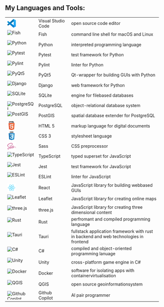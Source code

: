 ## My Languages and Tools:

<table>
    <tr>
    <td><img align="left" alt="Visual Studio Code" height="28px" src="https://raw.githubusercontent.com/github/explore/80688e429a7d4ef2fca1e82350fe8e3517d3494d/topics/visual-studio-code/visual-studio-code.png" /></td>
    <td>Visual Studio Code</td>
    <td>open source code editor</td>
  </tr>
  <tr>
    <td><img align="left" alt="Fish" height="28px" src="https://fishshell.com/assets/img/Terminal_Logo_LCD_Small.png" /></td>
    <td>Fish</td>
    <td>command line shell for macOS and Linux</td>
  </tr>
  <tr>
    <td><img align="left" alt="Python" height="28px" src="https://upload.wikimedia.org/wikipedia/commons/c/c3/Python-logo-notext.svg" /></td>
    <td>Python</td>
    <td>interpreted programming language</td>
  </tr>
  <tr>
    <td><img align="left" alt="Pytest" height="28px" src="https://docs.pytest.org/en/latest/_static/pytest_logo_curves.svg" /></td>
    <td>Pytest</td>
    <td>test framework for Python</td>
  </tr>
  <tr>
    <td><img align="left" alt="Pylint" height="28px" src="https://upload.wikimedia.org/wikipedia/commons/thumb/f/f1/Pylint_Logo_2018.svg/544px-Pylint_Logo_2018.svg.png" /></td>
    <td>Pylint</td>
    <td>linter for Python</td>
  </tr>
  <tr>
    <td><img align="left" alt="PyQt5" height="28px" src="https://upload.wikimedia.org/wikipedia/commons/thumb/e/e6/Python_and_Qt.svg/737px-Python_and_Qt.svg.png" /></td>
    <td>PyQt5</td>
    <td>Qt-wrapper for building GUIs with Python</td>
  </tr>
  <tr>
    <td><img align="left" alt="Django" height="28px" src="https://upload.wikimedia.org/wikipedia/de/thumb/0/0e/Django-logo.svg/2000px-Django-logo.svg.png" /></td>
    <td>Django</td>
    <td>web framework for Python</td>
  </tr>
  <tr>
    <td><img align="left" alt="SQLite" height="28px" src="https://upload.wikimedia.org/wikipedia/commons/thumb/9/97/Sqlite-square-icon.svg/2048px-Sqlite-square-icon.svg.png" /></td>
    <td>SQLite</td>
    <td>engine for filebased databases</td>
  </tr>
  <tr>
    <td><img align="left" alt="PostgreSQL" height="28px" src="https://upload.wikimedia.org/wikipedia/de/thumb/4/4b/Postgresql.svg/1200px-Postgresql.svg.png" /></td>
    <td>PostgreSQL</td>
    <td>object-relational database system </td>
  </tr>
  <tr>
    <td><img align="left" alt="PostGIS" height="28px" src="https://live.osgeo.org/archive/6.0/_images/logo-PostGIS.png" /></td>
    <td>PostGIS</td>
    <td>spatial database extender for PostgreSQL</td>
  </tr>
  <tr>
    <td><img align="left" alt="HTML5" height="28px" src="https://raw.githubusercontent.com/github/explore/80688e429a7d4ef2fca1e82350fe8e3517d3494d/topics/html/html.png" /></td>
    <td>HTML 5</td>
    <td>markup language for digital documents</td>
  </tr>
  <tr>
    <td><img align="left" alt="CSS3" height="28px" src="https://raw.githubusercontent.com/github/explore/80688e429a7d4ef2fca1e82350fe8e3517d3494d/topics/css/css.png" /></td>
    <td>CSS 3</td>
    <td>stylesheet language</td>
  </tr>
  <tr>
    <td><img align="left" alt="Sass" height="28px" src="https://raw.githubusercontent.com/github/explore/80688e429a7d4ef2fca1e82350fe8e3517d3494d/topics/sass/sass.png" /></td>
    <td>Sass</td>
    <td>CSS preprocessor</td>
  </tr>
  <tr>
    <td><img align="left" alt="TypeScript" height="28px" src="https://upload.wikimedia.org/wikipedia/commons/thumb/4/4c/Typescript_logo_2020.svg/1200px-Typescript_logo_2020.svg.png" /></td>
    <td>TypeScript</td>
    <td>typed superset for JavaScript</td>
  </tr>
  <tr>
    <td><img align="left" alt="Jest" height="28px" src="https://cdn.freebiesupply.com/logos/large/2x/jest-logo-png-transparent.png" /></td>
    <td>Jest</td>
    <td>test framework for JavaScript</td>
  </tr>
  <tr>
    <td><img align="left" alt="ESLint" height="28px" src="https://upload.wikimedia.org/wikipedia/commons/thumb/e/e3/ESLint_logo.svg/324px-ESLint_logo.svg.png" /></td>
    <td>ESLint</td>
    <td>linter for JavaScript</td>
  </tr>
  <tr>
    <td><img align="left" alt="React" height="28px" src="https://raw.githubusercontent.com/github/explore/80688e429a7d4ef2fca1e82350fe8e3517d3494d/topics/react/react.png" /></td>
    <td>React</td>
    <td>JavaScript library for building webbased GUIs</td>
  </tr>
  <tr>
    <td><img align="left" alt="Leaflet" height="28px" src="https://upload.wikimedia.org/wikipedia/commons/thumb/1/13/Leaflet_logo.svg/1200px-Leaflet_logo.svg.png" /></td>
    <td>Leaflet</td>
    <td>JavaScript library for creating online maps</td>
  </tr>
  <tr>
    <td><img align="left" alt="three.js" height="28px" src="https://discoverthreejs.com/images/app-logos/forum.png" /></td>
    <td>three.js</td>
    <td>JavaScript library for creating three dimensional content</td>
  </tr>
  <tr>
    <td><img align="left" alt="Rust" height="28px" src="https://upload.wikimedia.org/wikipedia/commons/thumb/d/d5/Rust_programming_language_black_logo.svg/2048px-Rust_programming_language_black_logo.svg.png" /></td>
    <td>Rust</td>
    <td>perfromant and compiled programming language</td>
  </tr>
  <tr>
    <td><img align="left" alt="Tauri" height="28px" src="https://d33wubrfki0l68.cloudfront.net/4112b407ce93d899a0e499bbefa9fc172b11685e/49ffa/meta/tauri_logo_dark.svg" /></td>
    <td>Tauri</td>
    <td>fullstack application framework with rust in backend and web technologies in frontend</td>
  </tr>
    </tr>
    <tr>
    <td><img align="left" alt="C#" height="28px" src="https://ih0.redbubble.net/image.395411727.8962/flat,800x800,075,f.u1.jpg" /></td>
    <td>C#</td>
    <td>compiled and object-oriented programming lanuage</td>
  </tr>
  </tr>
    <tr>
    <td><img align="left" alt="Unity" height="28px" src="https://th.bing.com/th/id/R.7048aa5d3f5f275769422554a383c931?rik=SL5OhYpyXcRw1w&pid=ImgRaw&r=0" /></td>
    <td>Unity</td>
    <td>cross-platform game engine in C#</td>
  </tr>
  <tr>
    <td><img align="left" alt="Docker" height="28px" src="https://www.docker.com/wp-content/uploads/2022/01/Docker-Logo-White-RGB_Horizontal-730x189-1.png.webp" /></td>
    <td>Docker</td>
    <td>software for isolating apps with containervirtualisation</td>
  </tr>
  <tr>
    <td><img align="left" alt="QGIS" height="28px" src="https://upload.wikimedia.org/wikipedia/commons/thumb/9/91/QGIS_logo_new.svg/1200px-QGIS_logo_new.svg.png" /></td>
    <td>QGIS</td>
    <td>open source geoinformationsystem</td>
  </tr>
  <tr>
    <td><img align="left" alt="Github Copilot" height="28px" src="https://miro.medium.com/max/700/1*7pWTj5Eu3dDLuIebrfYRUA.png" /></td>
    <td>Github Copilot</td>
    <td>AI pair programmer</td>
<table>
